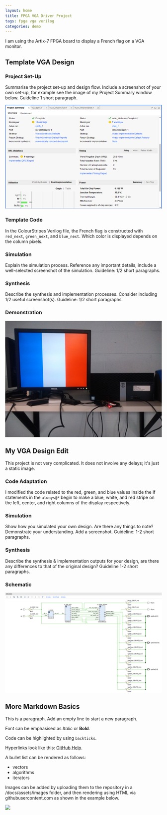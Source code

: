 ```yaml
---
layout: home
title: FPGA VGA Driver Project
tags: fpga vga verilog
categories: demo
---
```


I am using the Artix-7 FPGA board to display a French flag on a VGA monitor.

## **Template VGA Design**
### **Project Set-Up**
Summarise the project set-up and design flow. Include a screenshot of your own set-up, for example see the image of my Project Summary window below. Guideline 1 short paragraph.

<img src="https://raw.githubusercontent.com/Poire33/VGA_project/refs/heads/main/docs/assets/images/VGAPrjSum.png">

### **Template Code**
In the ColourStripes Verilog file, the French flag is constructed with `red_next`, `green_next`, and `blue_next`. Which color is displayed depends on the column pixels.

### **Simulation**
Explain the simulation process. Reference any important details, include a well-selected screenshot of the simulation. Guideline: 1/2 short paragraphs.

### **Synthesis**
Describe the synthesis and implementation processes. Consider including 1/2 useful screenshot(s). Guideline: 1/2 short paragraphs.

### **Demonstration**
<img src="https://raw.githubusercontent.com/Poire33/VGA_project/refs/heads/edits/demo.jpg">

## **My VGA Design Edit**
This project is not very complicated. It does not involve any delays; it's just a static image.
### **Code Adaptation**
I modified the code related to the red, green, and blue values inside the if statements in the `always@*` begin to make a blue, white, and red stripe on the left, center, and right columns of the display respectively.
### **Simulation**
Show how you simulated your own design. Are there any things to note? Demonstrate your understanding. Add a screenshot. Guideline: 1-2 short paragraphs.
### **Synthesis**
Describe the synthesis & implementation outputs for your design, are there any differences to that of the original design? Guideline 1-2 short paragraphs.
### **Schematic**
<img src="https://raw.githubusercontent.com/Poire33/VGA_project/refs/heads/edits/docs/assets/images/Schematic.png">

## **More Markdown Basics**
This is a paragraph. Add an empty line to start a new paragraph.

Font can be emphasised as *Italic* or **Bold**.

Code can be highlighted by using `backticks`.

Hyperlinks look like this: [GitHub Help](https://help.github.com/).

A bullet list can be rendered as follows:
- vectors
- algorithms
- iterators

Images can be added by uploading them to the repository in a /docs/assets/images folder, and then rendering using HTML via githubusercontent.com as shown in the example below.

<img src="https://raw.githubusercontent.com/melgineer/fpga-vga-verilog/main/docs/assets/images/VGAPrjSrcs.png">

